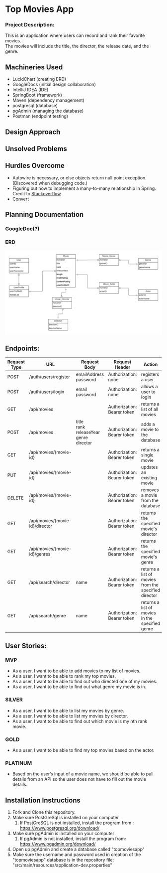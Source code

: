 # Top Movies App

### Project Description:
This is an application where users can record and rank their favorite movies.   
The movies will include the title, the director, the release date, and the genre.   

## Machineries Used
- LucidChart (creating ERD)
- GoogleDocs (initial design collaboration)
- IntelliJ IDEA (IDE)
- SpringBoot (framework)
- Maven (dependency management)
- postgresql (database)
- pgAdmin (managing the database)
- Postman (endpoint testing)

## Design Approach

## Unsolved Problems

## Hurdles Overcome
- Autowire is necessary, or else objects return null point exception. (Discovered when debugging code.)
- Figuring out how to implement a many-to-many relationship in Spring. Credit to <a href="doc:introduction" target="https://stackoverflow.com/questions/42394095/many-to-many-relationship-between-two-entities-in-spring-boot/42396995">Stackoverflow</a>
- Convert 
## Planning Documentation

### GoogleDoc(?)

### ERD

![](img/erd.png)

## Endpoints:  

| Request Type | URL                            | Request Body                                              | Request Header              | Action                                               | Access   |   
|---|--------------------------------|-----------------------------------------------------------|------------------------------|------------------------------------------------------|----------|    
| POST | /auth/users/register           | emailAddress <br> password                                | Authorization: none | registers a user                                     | PUBLIC   |
| POST | /auth/users/login              | email <br> password                                       | Authorization: none | allows a user to login                               | PUBLIC   |
| GET | /api/movies                    |                                                           | Authorization: Bearer token  | returns a list of all movies                         | PRIVATE  |
| POST | /api/movies                    | title <br> rank <br> releaseYear <br> genre <br> director | Authorization: Bearer token  | adds a movie to the database                         | PRIVATE  |
| GET | /api/movies/{movie-id}         | | Authorization: Bearer token  | returns a single movie                               | PRIVATE  |
| PUT | /api/movies/{movie-id}         | | Authorization: Bearer token  | updates an existing movie                            | PRIVATE  |
| DELETE | /api/movies/{movie-id}         | | Authorization: Bearer token  | removes a movie from the database                    | PRIVATE  |
| GET | /api/movies/{movie-id}/director | | Authorization: Bearer token  | returns the specified movie's director               | PRIVATE  |
| GET | /api/movies/{movie-id}/genres  | | Authorization: Bearer token  | returns the specified movie's genre                  | PRIVATE  |
| GET | /api/search/director           | name | Authorization: Bearer token | returns a list of movies from the specified director | PRIVATE  | 
| GET | /api/search/genre | name | Authorization: Bearer token | returns a list of movies in the specified genre      | PRIVATE  | 


## User Stories:
### MVP
- As a user, I want to be able to add movies to my list of movies.
- As a user, I want to be able to rank my top movies.
- As a user, I want to be able to find out who directed one of my movies.
- As a user, I want to be able to find out what genre my movie is in.


### SILVER
- As a user, I want to be able to list my movies by genre.
- As a user, I want to be able to list my movies by director.
- As a user, I want to be able to find out which movie is my nth rank movie.


### GOLD
- As a user, I want to be able to find my top movies based on the actor.


### PLATINUM
- Based on the user’s input of a movie name, we should be able to pull details from an API so the user does not have to fill out the movie details.



## Installation Instructions
1. Fork and Clone this repository.
2. Make sure PostGreSql is installed on your computer
   1. If PostGreSQL is not installed, install the program from : https://www.postgresql.org/download/
3. Make sure pgAdmin is installed on your computer
   1. If pgAdmin is not installed, install the program from: https://www.pgadmin.org/download/
4. Open up pgAdmin and create a database called "topmoviesapp"
5. Make sure the username and password used in creation of the "topmoviesapp" database is in the repository file: "src/main/resources/application-dev.properties"
